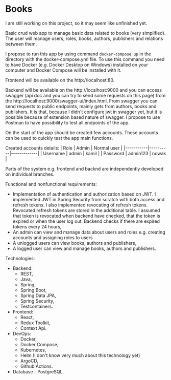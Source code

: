 # Books
I am still working on this project, so it may seem like unfinished yet.

Basic crud web app to manage basic data related to books (very simplified). The user will manage users, roles, books, authors, publishers and relations between them.

I propose to run this app by using command `docker-compose up` in the directory with the docker-compose.yml file. To use this command you need to have Docker (e.g. Docker Desktop on Windows) installed on your
computer and Docker Compose will be installed with it.

Frontend will be available on the http://localhost:80.

Backend will be available on the http://localhost:9000 and you can access swagger (api doc and you can try to send some requests on this page)
from the http://localhost:9000/swagger-ui/index.html. From swagger you can send requests to public endpoints, mainly gets from authors, books and publishers.
It is that, because I didn't configure jwt in swagger yet, but it is possible because of extension based nature of swagger.
I propose to use Postman to have possibility to test all endpoints of the app.

On the start of the app should be created few accounts. These accounts can be used to quickly test the app main functions.

Created accounts details:
| Role      | Admin    | Normal user |
|-----------|----------|-------------|
| Username  | admin    | kamil       |
| Password  | admin123 | nowak       |

Parts of the system e.g. frontend and backnd are independently developed on individual branches.

Functional and nonfunctional requirements:
* Implementation of authentication and authorization based on JWT. I implemented JWT in Spring Security from scratch with both access and refresh tokens. I also implemented revocating of refresh tokens. Revocated refresh tokens are stored in the additional table. I assumed that token is revocated when backend have checked, that the token is expired or when the user log out. Backend checks if there are expired tokens every 24 hours,
* An admin can view and manage data about users and roles e.g. creating accounts and assigning roles to users
* A unlogged users can view books, authors and publishers,
* A logged user can view and manage books, authors and publishers.

Technologies:
* Backend:
  * REST,
  * Java,
  * Spring,
  * Spring Boot,
  * Spring Data JPA,
  * Spring Security,
  * Testcontainers.
* Frontend:
  * React,
  * Redux Toolkit,
  * Context Api. 
* DevOps:
  * Docker,
  * Docker Compose,
  * Kubernetes,
  * Helm (I don't know very much about this technology yet)
  * ArgoCD,
  * Github Actions.
* Database - PostgreSQL.
